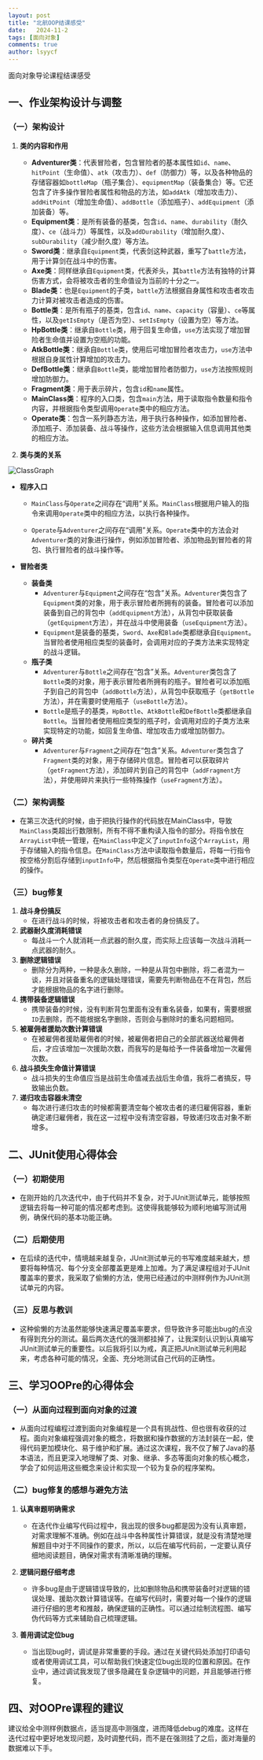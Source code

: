 ```yaml
---
layout: post
title: "北航OOP结课感受"
date:   2024-11-2
tags: [面向对象]
comments: true
author: lsyycf
---
```

面向对象导论课程结课感受
<!-- more -->


## 一、作业架构设计与调整

### （一）架构设计
1. **类的内容和作用**
    - **Adventurer类**：代表冒险者，包含冒险者的基本属性如`id`、`name`、`hitPoint`（生命值）、`atk`（攻击力）、`def`（防御力）等，以及各种物品的存储容器如`bottleMap`（瓶子集合）、`equipmentMap`（装备集合）等。它还包含了许多操作冒险者属性和物品的方法，如`addAtk`（增加攻击力）、`addHitPoint`（增加生命值）、`addBottle`（添加瓶子）、`addEquipment`（添加装备）等。
    - **Equipment类**：是所有装备的基类，包含`id`、`name`、`durability`（耐久度）、`ce`（战斗力）等属性，以及`addDurability`（增加耐久度）、`subDurability`（减少耐久度）等方法。
    - **Sword类**：继承自`Equipment`类，代表剑这种武器，重写了`battle`方法，用于计算剑在战斗中的伤害。
    - **Axe类**：同样继承自`Equipment`类，代表斧头，其`battle`方法有独特的计算伤害方式，会将被攻击者的生命值设为当前的十分之一。
    - **Blade类**：也是`Equipment`的子类，`battle`方法根据自身属性和攻击者攻击力计算对被攻击者造成的伤害。
    - **Bottle类**：是所有瓶子的基类，包含`id`、`name`、`capacity`（容量）、`ce`等属性，以及`getIsEmpty`（是否为空）、`setIsEmpty`（设置为空）等方法。
    - **HpBottle类**：继承自`Bottle`类，用于回复生命值，`use`方法实现了增加冒险者生命值并设置为空瓶的功能。
    - **AtkBottle类**：继承自`Bottle`类，使用后可增加冒险者攻击力，`use`方法中根据自身属性计算增加的攻击力。
    - **DefBottle类**：继承自`Bottle`类，能增加冒险者防御力，`use`方法按照规则增加防御力。
    - **Fragment类**：用于表示碎片，包含`id`和`name`属性。
    - **MainClass类**：程序的入口类，包含`main`方法，用于读取指令数量和指令内容，并根据指令类型调用`Operate`类中的相应方法。
    - **Operate类**：包含一系列静态方法，用于执行各种操作，如添加冒险者、添加瓶子、添加装备、战斗等操作，这些方法会根据输入信息调用其他类的相应方法。

2. **类与类的关系**

![ClassGraph](A:\IDE\Idea\ClassGraph.png)

- **程序入口**
	
	- `MainClass`与`Operate`之间存在“调用”关系。`MainClass`根据用户输入的指令来调用`Operate`类中的相应方法，以执行各种操作。
	
	- `Operate`与`Adventurer`之间存在“调用”关系。`Operate`类中的方法会对`Adventurer`类的对象进行操作，例如添加冒险者、添加物品到冒险者的背包、执行冒险者的战斗操作等。
	
- **冒险者类**
  
  - **装备类**
    - `Adventurer`与`Equipment`之间存在“包含”关系。`Adventurer`类包含了`Equipment`类的对象，用于表示冒险者所拥有的装备。冒险者可以添加装备到自己的背包中（`addEquipment`方法），从背包中获取装备（`getEquipment`方法），并在战斗中使用装备（`useEquipment`方法）。
    - `Equipment`是装备的基类，`Sword`、`Axe`和`Blade`类都继承自`Equipment`。当冒险者使用相应类型的装备时，会调用对应的子类方法来实现特定的战斗逻辑。
  - **瓶子类**
    - `Adventurer`与`Bottle`之间存在“包含”关系。`Adventurer`类包含了`Bottle`类的对象，用于表示冒险者所拥有的瓶子。冒险者可以添加瓶子到自己的背包中（`addBottle`方法），从背包中获取瓶子（`getBottle`方法），并在需要时使用瓶子（`useBottle`方法）。
    - `Bottle`是瓶子的基类，`HpBottle`、`AtkBottle`和`DefBottle`类都继承自`Bottle`。当冒险者使用相应类型的瓶子时，会调用对应的子类方法来实现特定的功能，如回复生命值、增加攻击力或增加防御力。
  - **碎片类**
    - `Adventurer`与`Fragment`之间存在“包含”关系。`Adventurer`类包含了`Fragment`类的对象，用于存储碎片信息。冒险者可以获取碎片（`getFragment`方法），添加碎片到自己的背包中（`addFragment`方法），并使用碎片来执行一些特殊操作（`useFragment`方法）。

### （二）架构调整
- 在第三次迭代的时候，由于把执行操作的代码放在MainClass中，导致`MainClass`类超出行数限制，所有不得不重构读入指令的部分。将指令放在`ArrayList`中统一管理，在`MainClass`中定义了`inputInfo`这个`ArrayList`，用于存储输入的指令信息。在`MainClass`方法中读取指令数量后，将每一行指令按空格分割后存储到`inputInfo`中，然后根据指令类型在`Operate`类中进行相应的操作。

### （三）bug修复
1. **战斗身份搞反**
    - 在进行战斗的时候，将被攻击者和攻击者的身份搞反了。
2. **武器耐久度消耗错误**
    - 每战斗一个人就消耗一点武器的耐久度，而实际上应该每一次战斗消耗一点武器的耐久。
3. **删除逻辑错误**
    - 删除分为两种，一种是永久删除，一种是从背包中删除，将二者混为一谈，并且对装备重名的逻辑处理错误，需要先判断物品在不在背包，然后才能根据物品的名字进行删除。
4. **携带装备逻辑错误**
    - 携带装备的时候，没有判断背包里面有没有重名装备，如果有，需要根据`ID`去删除，而不能根据名字删除，否则会与删除时的重名问题相同。
5. **被雇佣者援助次数计算错误**
    - 在被雇佣者援助雇佣者的时候，被雇佣者把自己的全部武器送给雇佣者后，才应该增加一次援助次数，而我写的是每给予一件装备增加一次雇佣次数。
6. **战斗损失生命值计算错误**
    - 战斗损失的生命值应当是战前生命值减去战后生命值，我将二者搞反，导致输出负数。
7. **递归攻击容器未清空**
    - 每次进行递归攻击的时候都需要清空每个被攻击者的递归雇佣容器，重新确定递归雇佣者，我在这一过程中没有清空容器，导致递归攻击对象不断增多。

## 二、JUnit使用心得体会

### （一）初期使用
- 在刚开始的几次迭代中，由于代码并不复杂，对于JUnit测试单元，能够按照逻辑去将每一种可能的情况都考虑到。这使得我能够较为顺利地编写测试用例，确保代码的基本功能正确。

### （二）后期使用
- 在后续的迭代中，情境越来越复杂，JUnit测试单元的书写难度越来越大，想要将每种情况、每个分支全部覆盖更是难上加难。为了满足课程组对于JUnit覆盖率的要求，我采取了偷懒的方法，使用已经通过的中测样例作为JUnit测试单元的内容。

### （三）反思与教训
- 这种偷懒的方法虽然能够快速满足覆盖率要求，但导致许多可能出bug的点没有得到充分的测试。最后两次迭代的强测都挂掉了，让我深刻认识到认真编写JUnit测试单元的重要性。以后我将引以为戒，真正把JUnit测试单元利用起来，考虑各种可能的情况，全面、充分地测试自己代码的正确性。

## 三、学习OOPre的心得体会

### （一）从面向过程到面向对象的过渡
- 从面向过程编程过渡到面向对象编程是一个具有挑战性、但也很有收获的过程。面向对象编程强调对象的概念，将数据和操作数据的方法封装在一起，使得代码更加模块化、易于维护和扩展。通过这次课程，我不仅了解了Java的基本语法，而且更深入地理解了类、对象、继承、多态等面向对象的核心概念，学会了如何运用这些概念来设计和实现一个较为复杂的程序架构。

### （二）bug修复的感想与避免方法
1. **认真审题明确需求**
   
    - 在迭代作业编写代码过程中，我出现的很多bug都是因为没有认真审题，对需求理解不准确。例如在战斗中各种属性计算错误，就是没有清楚地理解题目中对于不同操作的要求，所以，以后在编写代码前，一定要认真仔细地阅读题目，确保对需求有清晰准确的理解。
2. **逻辑问题仔细考虑**
   - 许多bug是由于逻辑错误导致的，比如删除物品和携带装备时对逻辑的错误处理、援助次数计算错误等。在编写代码时，需要对每一个操作的逻辑进行仔细的思考和推敲，确保逻辑的正确性。可以通过绘制流程图、编写伪代码等方式来辅助自己梳理逻辑。
3. **善用调试定位bug**
   - 当出现bug时，调试是非常重要的手段。通过在关键代码处添加打印语句或者使用调试工具，可以帮助我们快速定位bug出现的位置和原因。在作业中，通过调试我发现了很多隐藏在复杂逻辑中的问题，并且能够进行修复。

## 四、对OOPre课程的建议
建议给全中测样例数据点，适当提高中测强度，进而降低debug的难度。这样在迭代过程中更好地发现问题，及时调整代码，而不是在强测挂了之后，面对海量的数据难以下手。
